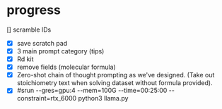 # progress
[]   scramble IDs
- [x] save scratch pad
- [x] 3 main prompt category (tips)
- [x] Rd kit 
- [x] remove fields (molecular formula)
- [x] Zero-shot chain of thought prompting as we've designed. (Take out stoichiometry text when solving dataset without formula provided).
- [x] #srun --gres=gpu:4 --mem=100G --time=00:25:00 --constraint=rtx_6000 python3 llama.py